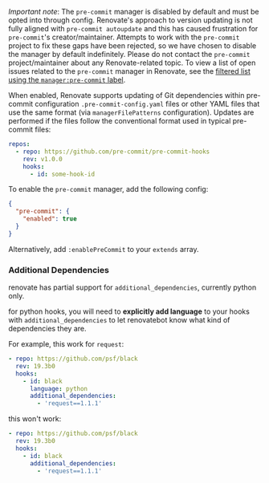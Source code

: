 _Important note_: The `pre-commit` manager is disabled by default and must be opted into through config.
Renovate's approach to version updating is not fully aligned with `pre-commit autoupdate` and this has caused frustration for `pre-commit`'s creator/maintainer.
Attempts to work with the `pre-commit` project to fix these gaps have been rejected, so we have chosen to disable the manager by default indefinitely.
Please do not contact the `pre-commit` project/maintainer about any Renovate-related topic.
To view a list of open issues related to the `pre-commit` manager in Renovate, see the [filtered list using the `manager:pre-commit` label](https://github.com/renovatebot/renovate/issues?q=is%3Aissue+is%3Aopen+sort%3Aupdated-desc+label%3Amanager%3Apre-commit).

When enabled, Renovate supports updating of Git dependencies within pre-commit configuration `.pre-commit-config.yaml` files or other YAML files that use the same format (via `managerFilePatterns` configuration).
Updates are performed if the files follow the conventional format used in typical pre-commit files:

```yaml
repos:
  - repo: https://github.com/pre-commit/pre-commit-hooks
    rev: v1.0.0
    hooks:
      - id: some-hook-id
```

To enable the `pre-commit` manager, add the following config:

```json
{
  "pre-commit": {
    "enabled": true
  }
}
```

Alternatively, add `:enablePreCommit` to your `extends` array.

### Additional Dependencies

renovate has partial support for `additional_dependencies`, currently python only.

for python hooks, you will need to **explicitly add language** to your hooks with `additional_dependencies`
to let renovatebot know what kind of dependencies they are.

For example, this work for `request`:

```yaml
- repo: https://github.com/psf/black
  rev: 19.3b0
  hooks:
    - id: black
      language: python
      additional_dependencies:
        - 'request==1.1.1'
```

this won't work:

```yaml
- repo: https://github.com/psf/black
  rev: 19.3b0
  hooks:
    - id: black
      additional_dependencies:
        - 'request==1.1.1'
```
